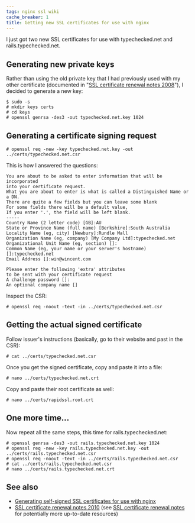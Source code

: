 ```yaml
---
tags: nginx ssl wiki
cache_breaker: 1
title: Getting new SSL certificates for use with nginx
---
```


I just got two new SSL certificates for use with typechecked.net and rails.typechecked.net.

## Generating new private keys

Rather than using the old private key that I had previously used with my other certificate (documented in "[SSL certificate renewal notes 2008](/wiki/SSL_certificate_renewal_notes_2008)"), I decided to generate a new key:

    $ sudo -s
    # mkdir keys certs
    # cd keys
    # openssl genrsa -des3 -out typechecked.net.key 1024

## Generating a certificate signing request

    # openssl req -new -key typechecked.net.key -out ../certs/typechecked.net.csr

This is how I answered the questions:

    You are about to be asked to enter information that will be incorporated
    into your certificate request.
    What you are about to enter is what is called a Distinguished Name or a DN.
    There are quite a few fields but you can leave some blank
    For some fields there will be a default value,
    If you enter '.', the field will be left blank.
    -----
    Country Name (2 letter code) [GB]:AU
    State or Province Name (full name) [Berkshire]:South Australia
    Locality Name (eg, city) [Newbury]:Rundle Mall
    Organization Name (eg, company) [My Company Ltd]:typechecked.net
    Organizational Unit Name (eg, section) []:
    Common Name (eg, your name or your server's hostname) []:typechecked.net
    Email Address []:win@wincent.com

    Please enter the following 'extra' attributes
    to be sent with your certificate request
    A challenge password []:
    An optional company name []

Inspect the CSR:

    # openssl req -noout -text -in ../certs/typechecked.net.csr

## Getting the actual signed certificate

Follow issuer's instructions (basically, go to their website and past in the CSR):

    # cat ../certs/typechecked.net.csr

Once you get the signed certificate, copy and paste it into a file:

    # nano ../certs/typechecked.net.crt

Copy and paste their root certificate as well:

    # nano ../certs/rapidssl.root.crt

## One more time...

Now repeat all the same steps, this time for rails.typechecked.net:

    # openssl genrsa -des3 -out rails.typechecked.net.key 1024
    # openssl req -new -key rails.typechecked.net.key -out ../certs/rails.typechecked.net.csr
    # openssl req -noout -text -in ../certs/rails.typechecked.net.csr
    # cat ../certs/rails.typechecked.net.csr
    # nano ../certs/rails.typechecked.net.crt

## See also

-   [Generating self-signed SSL certificates for use with nginx](/wiki/Generating_self-signed_SSL_certificates_for_use_with_nginx)
-   [SSL certificate renewal notes 2010](/wiki/SSL_certificate_renewal_notes_2010) (see [SSL certificate renewal notes](/wiki/SSL_certificate_renewal_notes) for potentially more up-to-date resources)
